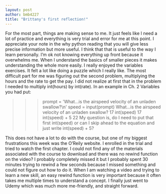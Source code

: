 ```yaml
---
layout: post
author: bmb4227
title: "Brittany's first reflection!"
---
```

For the most part, things are making sense to me. It just feels like I need a lot of practice and everything is very trial and error for me at this point. I appreciate your note in the why python reading that you will give less precise information but more useful. I think that that is useful to the way I learn personally. I’m ok not knowing everything up front because it overwhelms me. When I understand the basics of smaller pieces it makes understanding the whole more easily. I really enjoyed the variables exercises. It felt a lot like doing a puzzle which I really like. The most difficult part for me was figuring out the second problem, multiplying the hours and the rate to get the pay. I did not realize at first that in the problem I needed to multiply int(hours) by int(rate). In an example in Ch. 2 Variables you had put:
>>> prompt = 'What...is the airspeed velocity of an unladen swallow?\n'
>>> speed = input(prompt)
What...is the airspeed velocity of an unladen swallow?
17
>>> int(speed)
17
>>> int(speed) + 5
22
My question is, do I need to put that first int(speed) or can I skip ahead to the equation and just write int(speed) + 5?

This does not have a lot to do with the course, but one of my biggest frustrations this week was the O’Reily website. I enrolled in the trial and tried to watch the first chapter. I could not find any of the materials associated with the course to download and there was no rewind function on the video? I probably completely missed it but I probably spent 30 minutes trying to rewind a few seconds because I missed something and could not figure out how to do it. When I am watching a video and trying to learn a new skill, an easy rewind function is very important because it often takes me multiple times to understand a concept.  I finally just went to Udemy which was much more me-friendly, and straight forward. 
